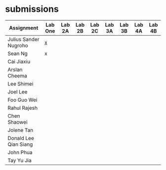 # submissions

| Assignment            | Lab One | Lab 2A | Lab 2B | Lab 2C | Lab 3A  | Lab 3B | Lab 4A | Lab 4B |
|-----------------------|---------|--------|--------|--------|---------|--------|--------|--------|
| Julius Sander Nugroho |    [x](https://github.com/nusdistsys/submissions/issues/1)   |        |        |        |         |        |        |        |
| Sean Ng               |    x    |        |        |        |         |        |        |        |
| Cai Jiaxiu            |         |        |        |        |         |        |        |        |
| Arslan Cheema         |         |        |        |        |         |        |        |        |
| Lee Shimei            |         |        |        |        |         |        |        |        |
| Joel Lee              |         |        |        |        |         |        |        |        |
| Foo Guo Wei           |         |        |        |        |         |        |        |        |
| Rahul Rajesh          |         |        |        |        |         |        |        |        |
| Chen Shaowei          |         |        |        |        |         |        |        |        |
| Jolene Tan            |         |        |        |        |         |        |        |        |
| Donald Lee Qian Siang |         |        |        |        |         |        |        |        |
| John Phua             |         |        |        |        |         |        |        |        |
| Tay Yu Jia            |         |        |        |        |         |        |        |        |
